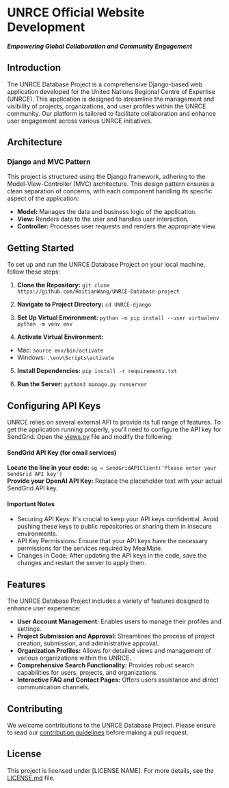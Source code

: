 # UNRCE Official Website Development
***Empowering Global Collaboration and Community Engagement***

## Introduction

The UNRCE Database Project is a comprehensive Django-based web application developed for the United Nations Regional Centre of Expertise (UNRCE). This application is designed to streamline the management and visibility of projects, organizations, and user profiles within the UNRCE community. Our platform is tailored to facilitate collaboration and enhance user engagement across various UNRCE initiatives.

## Architecture

### Django and MVC Pattern

This project is structured using the Django framework, adhering to the Model-View-Controller (MVC) architecture. This design pattern ensures a clean separation of concerns, with each component handling its specific aspect of the application:

- **Model:** Manages the data and business logic of the application.
- **View:** Renders data to the user and handles user interaction.
- **Controller:** Processes user requests and renders the appropriate view.

## Getting Started

To set up and run the UNRCE Database Project on your local machine, follow these steps:

1. **Clone the Repository:**
`git clone https://github.com/HaitianWang/UNRCE-Database-project`


1. **Navigate to Project Directory:**
`cd UNRCE-django`


3. **Set Up Virtual Environment:**
`python -m pip install --user virtualenv
python -m venv env`


4. **Activate Virtual Environment:**
- Mac: `source env/bin/activate`
- Windows: `.\env\Scripts\activate`

5. **Install Dependencies:**
`pip install -r requirements.txt`


6. **Run the Server:**
`python3 manage.py runserver`

## Configuring API Keys

UNRCE relies on several external API to provide its full range of features. To get the application running properly, you'll need to configure the API key for SendGrid. Open the [views.py](./UNRCE-django/UNRCE_APP/views.py) file and modify the following:

#### SendGrid API Key (for email services)
**Locate the line in your code:** `sg = SendGridAPIClient('Please enter your SendGrid API key')`  
**Provide your OpenAI API Key:** Replace the placeholder text with your actual SendGrid API key.

#### Important Notes
- Securing API Keys: It's crucial to keep your API keys confidential. Avoid pushing these keys to public repositories or sharing them in insecure environments.
- API Key Permissions: Ensure that your API keys have the necessary permissions for the services required by MealMate.
- Changes in Code: After updating the API keys in the code, save the changes and restart the server to apply them.

## Features

The UNRCE Database Project includes a variety of features designed to enhance user experience:

- **User Account Management:** Enables users to manage their profiles and settings.
- **Project Submission and Approval:** Streamlines the process of project creation, submission, and administrative approval.
- **Organization Profiles:** Allows for detailed views and management of various organizations within the UNRCE.
- **Comprehensive Search Functionality:** Provides robust search capabilities for users, projects, and organizations.
- **Interactive FAQ and Contact Pages:** Offers users assistance and direct communication channels.

## Contributing

We welcome contributions to the UNRCE Database Project. Please ensure to read our [contribution guidelines](LINK_TO_CONTRIBUTION_GUIDELINES) before making a pull request.

## License

This project is licensed under [LICENSE NAME]. For more details, see the [LICENSE.md](LINK_TO_LICENSE) file.

